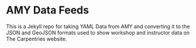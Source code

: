 # AMY Data Feeds

This is a Jekyll repo for taking YAML Data from AMY and converting it to the JSON and GeoJSON formats used to show workshop and instructor data on The Carpentries website.
